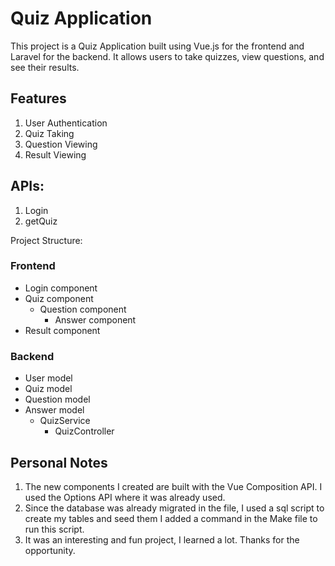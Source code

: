 # Quiz Application

This project is a Quiz Application built using Vue.js for the frontend and Laravel for the backend. It allows users to take quizzes, view questions, and see their results.

## Features
1. User Authentication
2. Quiz Taking
3. Question Viewing
4. Result Viewing


## APIs:
1. Login
2. getQuiz

Project Structure:
 ### Frontend
* Login component
* Quiz component
  * Question component
    * Answer component
* Result component
 ### Backend
* User model
* Quiz model
* Question model
* Answer model
  * QuizService
    * QuizController


## Personal Notes
1. The new components I created are built with the Vue Composition API. I used the Options API where it was already used.
2. Since the database was already migrated in the file, I used a sql script to create my tables and seed them
I added a command in the Make file to run this script.
3. It was an interesting and fun project, I learned a lot. Thanks for the opportunity.